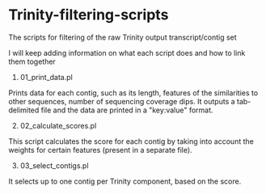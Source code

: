 Trinity-filtering-scripts
=========================

The scripts for filtering of the raw Trinity output transcript/contig set

I will keep adding information on what each script does and how to link them together

1. 01_print_data.pl

Prints data for each contig, such as its length, features of the similarities to other sequences, number of sequencing coverage dips. It outputs a tab-delimited file and the data are printed in a "key:value" format.

2. 02_calculate_scores.pl

This script calculates the score for each contig by taking into account the weights for certain features (present in a separate file).

3. 03_select_contigs.pl

It selects up to one contig per Trinity component, based on the score.
